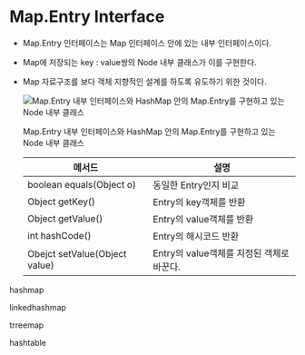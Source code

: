 # Map.Entry Interface

- Map.Entry 인터페이스는 Map 인터페이스 안에 있는 내부 인터페이스이다.
- Map에 저장되는 key : value쌍의 Node 내부 클래스가 이를 구현한다.
- Map 자료구조를 보다 객체 지향적인 설계를 하도록 유도하기 위한 것이다.
    
    ![Map.Entry 내부 인터페이스와 HashMap 안의 Map.Entry를 구현하고 있는 Node 내부 클래스](Map%20Entry%20Interface%205d5be8aa767346db9a64813178746a6c/Untitled.png)
    
    Map.Entry 내부 인터페이스와 HashMap 안의 Map.Entry를 구현하고 있는 Node 내부 클래스
    
    | 메서드 | 설명 |
    | --- | --- |
    | boolean equals(Object o) | 동일한 Entry인지 비교 |
    | Object getKey() | Entry의 key객체를 반환 |
    | Object getValue() | Entry의 value객체를 반환 |
    | int hashCode() | Entry의 해시코드 반환 |
    | Obejct setValue(Object value) | Entry의 value객체를 지정된 객체로 바꾼다. |

hashmap

linkedhashmap

trreemap

hashtable